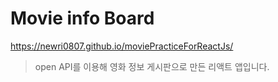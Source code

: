 # Movie info Board 

https://newri0807.github.io/moviePracticeForReactJs/

> open API를 이용해 영화 정보 게시판으로 만든 리액트 앱입니다.


